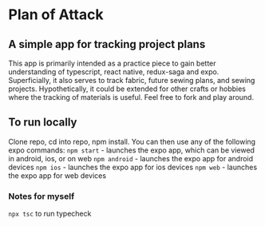 # Plan of Attack
## A simple app for tracking project plans

This app is primarily intended as a practice piece to gain better understanding of typescript, react native, redux-saga and expo. Superficially, it also serves to track fabric, future sewing plans, and sewing projects. Hypothetically, it could be extended for other crafts or hobbies where the tracking of materials is useful. Feel free to fork and play around.

## To run locally
Clone repo, cd into repo, npm install. You can then use any of the following expo commands:
`npm start` - launches the expo app, which can be viewed in android, ios, or on web
`npm android` - launches the expo app for android devices
`npm ios` - launches the expo app for ios devices
`npm web` - launches the expo app for web devices

### Notes for myself
`npx tsc` to run typecheck